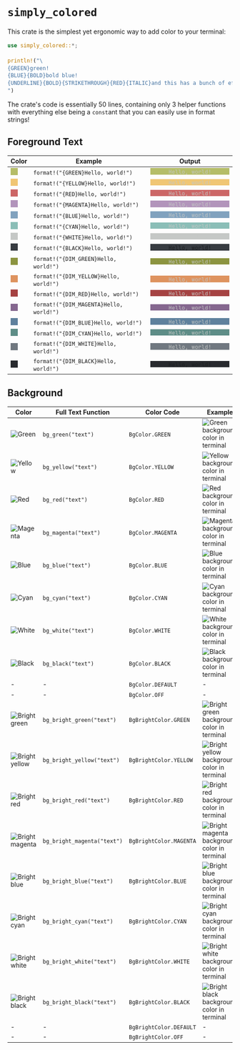 # `simply_colored`

This crate is the simplest yet ergonomic way to add color to your terminal:

```rs
use simply_colored::*;

println!("\
{GREEN}green!
{BLUE}{BOLD}bold blue!
{UNDERLINE}{BOLD}{STRIKETHROUGH}{RED}{ITALIC}and this has a bunch of effects!{OFF}
")
```

The crate's code is essentially 50 lines, containing only 3 helper functions with everything else being a `const`ant that you can easily use in format strings!

## Foreground Text

| Color                                              | Example                  | Output                                                                                                               |
| -----                                              | ------------------       | -------                                                                                                              |
| ![Green](assets/swatch_green_16x16.png)     | `format!("{GREEN}Hello, world!")`   | ![Bright green text color in terminal](assets/text_green_196x16.png)     |
| ![Yellow](assets/swatch_yellow_16x16.png)   | `format!("{YELLOW}Hello, world!")`  | ![Bright yellow text color in terminal](assets/text_yellow_196x16.png)   |
| ![Red](assets/swatch_red_16x16.png)         | `format!("{RED}Hello, world!")`     | ![Bright red text color in terminal](assets/text_red_196x16.png)         |
| ![Magenta](assets/swatch_magenta_16x16.png) | `format!("{MAGENTA}Hello, world!")` | ![Bright magenta text color in terminal](assets/text_magenta_196x16.png) |
| ![Blue](assets/swatch_blue_16x16.png)       | `format!("{BLUE}Hello, world!")`    | ![Bright blue text color in terminal](assets/text_blue_196x16.png)       |
| ![Cyan](assets/swatch_cyan_16x16.png)       | `format!("{CYAN}Hello, world!")`    | ![Bright cyan text color in terminal](assets/text_cyan_196x16.png)       |
| ![White](assets/swatch_white_16x16.png)     | `format!("{WHITE}Hello, world!")`   | ![Bright white text color in terminal](assets/text_white_196x16.png)     |
| ![Black](assets/swatch_black_16x16.png)     | `format!("{BLACK}Hello, world!")`   | ![Bright black text color in terminal](assets/text_black_196x16.png)     |
| ![Dim green](assets/swatch_dim_green_16x16.png)        | `format!("{DIM_GREEN}Hello, world!")`          | ![Green text color in terminal](assets/text_dim_green_196x16.png)                   |
| ![Dim yellow](assets/swatch_dim_yellow_16x16.png)      | `format!("{DIM_YELLOW}Hello, world!")`         | ![Yellow text color in terminal](assets/text_dim_yellow_196x16.png)                 |
| ![Dim red](assets/swatch_dim_red_16x16.png)            | `format!("{DIM_RED}Hello, world!")`            | ![Red text color in terminal](assets/text_dim_red_196x16.png)                       |
| ![Dim magenta](assets/swatch_dim_magenta_16x16.png)    | `format!("{DIM_MAGENTA}Hello, world!")`        | ![Magenta text color in terminal](assets/text_dim_magenta_196x16.png)               |
| ![Dim blue](assets/swatch_dim_blue_16x16.png)          | `format!("{DIM_BLUE}Hello, world!")`           | ![Blue text color in terminal](assets/text_dim_blue_196x16.png)                     |
| ![Dim cyan](assets/swatch_dim_cyan_16x16.png)          | `format!("{DIM_CYAN}Hello, world!")`           | ![Cyan text color in terminal](assets/text_dim_cyan_196x16.png)                     |
| ![Dim white](assets/swatch_dim_white_16x16.png)        | `format!("{DIM_WHITE}Hello, world!")`          | ![White text color in terminal](assets/text_dim_white_196x16.png)                   |
| ![Dim black](assets/swatch_dim_black_16x16.png)        | `format!("{DIM_BLACK}Hello, world!")`          | ![Black text color in terminal](assets/text_dim_black_196x16.png)                   |

## Background

| Color | Full Text Function | Color Code | Example |
| ----- | ------------------ | ---------- | ------- |
| ![Green](assets/bg_colors/green_16x16.png) | `bg_green("text")` | `BgColor.GREEN` | ![Green background color in terminal](/docs/assets/images/examples/bg_color_map/green_full_text_194x16.png) |
| ![Yellow](assets/bg_colors/yellow_16x16.png) | `bg_yellow("text")` | `BgColor.YELLOW` | ![Yellow background color in terminal](/docs/assets/images/examples/bg_color_map/yellow_full_text_194x16.png) |
| ![Red](assets/bg_colors/red_16x16.png) | `bg_red("text")` | `BgColor.RED` | ![Red background color in terminal](/docs/assets/images/examples/bg_color_map/red_full_text_194x16.png) |
| ![Magenta](assets/bg_colors/magenta_16x16.png) | `bg_magenta("text")` | `BgColor.MAGENTA` | ![Magenta background color in terminal](/docs/assets/images/examples/bg_color_map/magenta_full_text_194x16.png) |
| ![Blue](assets/bg_colors/blue_16x16.png) | `bg_blue("text")` | `BgColor.BLUE` | ![Blue background color in terminal](/docs/assets/images/examples/bg_color_map/blue_full_text_194x16.png) |
| ![Cyan](assets/bg_colors/cyan_16x16.png) | `bg_cyan("text")` | `BgColor.CYAN` | ![Cyan background color in terminal](/docs/assets/images/examples/bg_color_map/cyan_full_text_194x16.png) |
| ![White](assets/bg_colors/white_16x16.png) | `bg_white("text")` | `BgColor.WHITE` | ![White background color in terminal](/docs/assets/images/examples/bg_color_map/white_full_text_194x16.png) |
| ![Black](assets/bg_colors/black_16x16.png) | `bg_black("text")` | `BgColor.BLACK` | ![Black background color in terminal](/docs/assets/images/examples/bg_color_map/black_full_text_194x16.png) |
| - | - | `BgColor.DEFAULT` | - |
| - | - | `BgColor.OFF` | - |
| ![Bright green](assets/bg_colors/bright_green_16x16.png) | `bg_bright_green("text")` | `BgBrightColor.GREEN` | ![Bright green background color in terminal](/docs/assets/images/examples/bg_color_map/bright_green_full_text_194x16.png) |
| ![Bright yellow](assets/bg_colors/bright_yellow_16x16.png) | `bg_bright_yellow("text")` | `BgBrightColor.YELLOW` | ![Bright yellow background color in terminal](/docs/assets/images/examples/bg_color_map/bright_yellow_full_text_194x16.png) |
| ![Bright red](assets/bg_colors/bright_red_16x16.png) | `bg_bright_red("text")` | `BgBrightColor.RED` | ![Bright red background color in terminal](/docs/assets/images/examples/bg_color_map/bright_red_full_text_194x16.png) |
| ![Bright magenta](assets/bg_colors/bright_magenta_16x16.png) | `bg_bright_magenta("text")` | `BgBrightColor.MAGENTA` | ![Bright magenta background color in terminal](/docs/assets/images/examples/bg_color_map/bright_magenta_full_text_194x16.png) |
| ![Bright blue](assets/bg_colors/bright_blue_16x16.png) | `bg_bright_blue("text")` | `BgBrightColor.BLUE` | ![Bright blue background color in terminal](/docs/assets/images/examples/bg_color_map/bright_blue_full_text_194x16.png) |
| ![Bright cyan](assets/bg_colors/bright_cyan_16x16.png) | `bg_bright_cyan("text")` | `BgBrightColor.CYAN` | ![Bright cyan background color in terminal](/docs/assets/images/examples/bg_color_map/bright_cyan_full_text_194x16.png) |
| ![Bright white](assets/bg_colors/bright_white_16x16.png) | `bg_bright_white("text")` | `BgBrightColor.WHITE` | ![Bright white background color in terminal](/docs/assets/images/examples/bg_color_map/bright_white_full_text_194x16.png) |
| ![Bright black](assets/bg_colors/bright_black_16x16.png) | `bg_bright_black("text")` | `BgBrightColor.BLACK` | ![Bright black background color in terminal](/docs/assets/images/examples/bg_color_map/bright_black_full_text_194x16.png) |
| - | - | `BgBrightColor.DEFAULT` | - |
| - | - | `BgBrightColor.OFF` | - |


